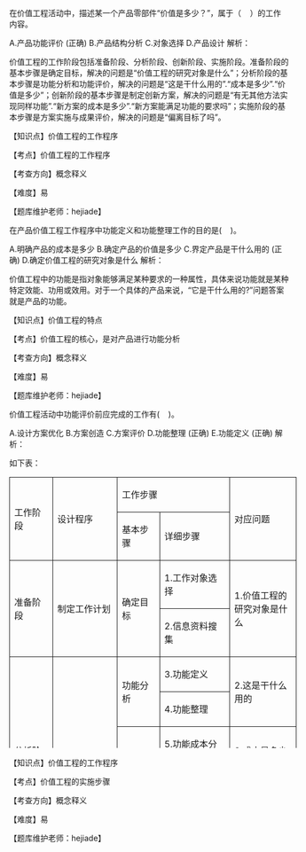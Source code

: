 <p>在价值工程活动中，描述某一个产品零部件“价值是多少？”，属于（ &nbsp; &nbsp;）的工作内容。</p>
A.产品功能评价  (正确)
B.产品结构分析
C.对象选择
D.产品设计
解析：<p>价值工程的工作阶段包括准备阶段、分析阶段、创新阶段、实施阶段。准备阶段的基本步骤是确定目标，解决的问题是“价值工程的研究对象是什么”；分析阶段的基本步骤是功能分析和功能评价，解决的问题是“这是干什么用的”.“成本是多少”.“价值是多少”；创新阶段的基本步骤是制定创新方案，解决的问题是“有无其他方法实现同样功能”.“新方案的成本是多少”.“新方案能满足功能的要求吗”；实施阶段的基本步骤是方案实施与成果评价，解决的问题是“偏离目标了吗”。</p><p>【知识点】价值工程的工作程序</p><p>【考点】价值工程的工作程序</p><p>【考查方向】概念释义</p><p>【难度】易</p><p>【题库维护老师：hejiade】</p>
<p>在产品价值工程工作程序中功能定义和功能整理工作的目的是( &nbsp; &nbsp;)。</p>
A.明确产品的成本是多少
B.确定产品的价值是多少
C.界定产品是干什么用的  (正确)
D.确定价值工程的研究对象是什么
解析：<p>价值工程中的功能是指对象能够满足某种要求的一种属性，具体来说功能就是某种特定效能、功用或效用。对于一个具体的产品来说，“它是干什么用的?”问题答案就是产品的功能。</p><p>【知识点】价值工程的特点</p><p>【考点】价值工程的核心，是对产品进行功能分析</p><p>【考查方向】概念释义</p><p>【难度】易</p><p>【题库维护老师：hejiade】</p>
<p>价值工程活动中功能评价前应完成的工作有( &nbsp; &nbsp;)。</p>
A.设计方案优化
B.方案创造
C.方案评价
D.功能整理  (正确)
E.功能定义  (正确)
解析：<p>如下表：<br/></p><table border="0" cellpadding="0" cellspacing="0" style="width: 518px; height: 489px;" width="730"><tbody><tr height="26" style="height:27px" class="firstRow"><td class="kso0" height="50" rowspan="2" style="width: 101px; height: 51px; border-width: 1px; border-style: solid;" width="102"><p>工作阶段</p></td><td class="kso1" height="50" rowspan="2" style="width: 160px; height: 51px; border-width: 1px; border-style: solid;" width="160"><p>设计程序</p></td><td class="kso2" colspan="2" style="width: 285px; border-width: 1px; border-style: solid;" width="285"><p>工作步骤</p></td><td class="kso4" height="50" rowspan="2" style="width: 181px; height: 51px; border-width: 1px; border-style: solid;" width="182"><p>对应问题</p></td></tr><tr height="23" style="height:24px"><td class="kso7" style="width: 99px; border-width: 1px; border-style: solid;" width="98"><p>基本步骤</p></td><td class="kso8" style="width: 185px; border-width: 1px; border-style: solid;" width="186"><p>详细步骤</p></td></tr><tr height="19" style="height:19px"><td class="kso10" height="52" rowspan="2" style="width: 101px; height: 52px; border-width: 1px; border-style: solid;" width="102"><p>准备阶段</p></td><td class="kso11" height="52" rowspan="2" style="width: 160px; height: 52px; border-width: 1px; border-style: solid;" width="160"><p>制定工作计划</p></td><td class="kso12" height="52" rowspan="2" style="width: 99px; height: 52px; border-width: 1px; border-style: solid;" width="98"><p>确定目标</p></td><td class="kso13" style="width: 185px; border-width: 1px; border-style: solid;" width="186"><p>1.工作对象选择</p></td><td class="kso14" height="52" rowspan="2" style="width: 181px; height: 52px; border-width: 1px; border-style: solid;" width="182"><p>1.价值工程的研究对象是什么</p></td></tr><tr height="28" style="height:28px"><td class="kso18" style="width: 185px; border-width: 1px; border-style: solid;" width="186"><p>2.信息资料搜集</p></td></tr><tr height="23" style="height:24px"><td class="kso20" height="127" rowspan="5" style="width: 101px; height: 127px; border-width: 1px; border-style: solid;" width="102"><p>分析阶段</p></td><td class="kso21" height="127" rowspan="5" style="width: 160px; height: 127px; border-width: 1px; border-style: solid;" width="160"><p>功能评价</p></td><td class="kso22" height="48" rowspan="2" style="width: 99px; height: 48px; border-width: 1px; border-style: solid;" width="98"><p>功能分析</p></td><td class="kso23" style="width: 185px; border-width: 1px; border-style: solid;" width="186"><p>3.功能定义</p></td><td class="kso24" height="48" rowspan="2" style="width: 181px; height: 48px; border-width: 1px; border-style: solid;" width="182"><p>2.这是干什么用的</p></td></tr><tr height="19" style="height:19px"><td class="kso28" style="width: 185px; border-width: 1px; border-style: solid;" width="186"><p>4.功能整理</p></td></tr><tr height="28" style="height:28px"><td class="kso32" height="79" rowspan="3" style="width: 99px; height: 79px; border-width: 1px; border-style: solid;" width="98"><p>功能评析</p></td><td class="kso33" style="width: 185px; border-width: 1px; border-style: solid;" width="186"><p>5.功能成本分析</p></td><td class="kso34" style="width: 181px; border-width: 1px; border-style: solid;" width="182"><p>3.成本是多少</p></td></tr><tr height="26" style="height:25px"><td class="kso38" style="width: 185px; border-width: 1px; border-style: solid;" width="186"><p>6.功能评价</p></td><td class="kso39" height="50" rowspan="2" style="width: 181px; height: 49px; border-width: 1px; border-style: solid;" width="182"><p>4.价值是多少</p></td></tr><tr height="15" style="height:16px"><td class="kso43" style="width: 185px; border-width: 1px; border-style: solid;" width="186"><p>7.确定改进范围</p></td></tr><tr height="47" style="height:48px"><td class="kso45" height="173" rowspan="5" style="width: 101px; height: 173px; border-width: 1px; border-style: solid;" width="102"><p>创新阶段</p></td><td class="kso46" style="width: 160px; border-width: 1px; border-style: solid;" width="160"><p>初步设计</p></td><td class="kso47" height="173" rowspan="5" style="width: 99px; height: 173px; border-width: 1px; border-style: solid;" width="98"><p>制定创新方案</p></td><td class="kso48" style="width: 185px; border-width: 1px; border-style: solid;" width="186"><p>8.方案创造</p></td><td class="kso49" style="width: 181px; border-width: 1px; border-style: solid;" width="182"><p>5.有无其他方法实现同样功能</p></td></tr><tr height="29" style="height:29px"><td class="kso51" height="77" rowspan="3" style="width: 160px; height: 77px; border-width: 1px; border-style: solid;" width="160"><p>评价各设计方案，进、优化方案</p></td><td class="kso53" style="width: 185px; border-width: 1px; border-style: solid;" width="186"><p>9.概略评价</p></td><td class="kso54" height="77" rowspan="3" style="width: 181px; height: 77px; border-width: 1px; border-style: solid;" width="182"><p>6.新方案的成本是多少</p></td></tr><tr height="19" style="height:19px"><td class="kso58" style="width: 185px; border-width: 1px; border-style: solid;" width="186"><p>10.调整完善</p></td></tr><tr height="23" style="height:24px"><td class="kso63" style="width: 185px; border-width: 1px; border-style: solid;" width="186"><p>11.详细评价</p></td></tr><tr height="31" style="height:31px"><td class="kso66" style="width: 160px; border-width: 1px; border-style: solid;" width="160"><p>方案书面化</p></td><td class="kso68" style="width: 185px; border-width: 1px; border-style: solid;" width="186"><p>12.提出方案</p></td><td class="kso69" style="width: 181px; border-width: 1px; border-style: solid;" width="182"><p>7.新方案能满足功能的要求吗</p></td></tr><tr height="38" style="height:37px"><td class="kso70" height="86" rowspan="3" style="width: 101px; height: 85px; border-width: 1px; border-style: solid;" width="102"><p>实施阶段</p></td><td class="kso71" height="86" rowspan="3" style="width: 160px; height: 85px; border-width: 1px; border-style: solid;" width="160"><p>检查实施情况并评价活动成果</p></td><td class="kso72" height="86" rowspan="3" style="width: 99px; height: 85px; border-width: 1px; border-style: solid;" width="98"><p>方案实施与成果评价</p></td><td class="kso73" style="width: 185px; border-width: 1px; border-style: solid;" width="186"><p>13.方案审批</p></td><td class="kso74" height="86" rowspan="3" style="width: 181px; height: 85px; border-width: 1px; border-style: solid;" width="182"><p>8.偏离目标了吗</p></td></tr><tr height="22" style="height:21px"><td class="kso78" style="width: 185px; border-width: 1px; border-style: solid;" width="186"><p>14.方案实施与检查</p></td></tr><tr height="15" style="height:16px"><td class="kso83" style="width: 185px; border-width: 1px; border-style: solid;" width="186"><p>15.成果评价</p></td></tr></tbody></table><p>【知识点】价值工程的工作程序</p><p>【考点】价值工程的实施步骤</p><p>【考查方向】概念释义</p><p>【难度】易</p><p>【题库维护老师：hejiade】</p>
